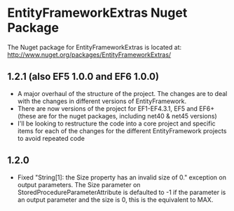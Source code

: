 EntityFrameworkExtras Nuget Package
===================================

The Nuget package for EntityFrameworkExtras is located at: http://www.nuget.org/packages/EntityFrameworkExtras/

## 1.2.1 (also EF5 1.0.0 and EF6 1.0.0)

- A major overhaul of the structure of the project. The changes are to deal with the changes in different versions of EntityFramework.
- There are now versions of the project for EF1-EF4.3.1, EF5 and EF6+ (these are for the nuget packages, including net40 & net45 versions)
- I'll be looking to restructure the code into a core project and specific items for each of the changes for the different EntityFramework projects to avoid repeated code


## 1.2.0

- Fixed "String[1]: the Size property has an invalid size of 0." exception on output parameters. The Size parameter on StoredProcedureParameterAttribute is defaulted to -1 if the parameter is an output parameter and the size is 0, this is the equivalent to MAX.